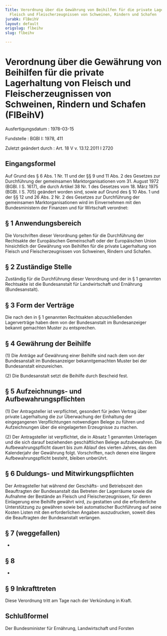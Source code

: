 ```yaml
---
Title: Verordnung über die Gewährung von Beihilfen für die private Lagerhaltung von
  Fleisch und Fleischerzeugnissen von Schweinen, Rindern und Schafen
jurabk: FlBeihV
layout: default
origslug: flbeihv
slug: flbeihv

---
```


# Verordnung über die Gewährung von Beihilfen für die private Lagerhaltung von Fleisch und Fleischerzeugnissen von Schweinen, Rindern und Schafen (FlBeihV)

Ausfertigungsdatum
:   1978-03-15

Fundstelle
:   BGBl I: 1978, 411

Zuletzt geändert durch
:   Art. 18 V v. 13.12.2011 I 2720

## Eingangsformel

Auf Grund des § 6 Abs. 1 Nr. 11 und der §§ 9 und 11 Abs. 2 des
Gesetzes zur Durchführung der gemeinsamen Marktorganisationen vom 31.
August 1972 (BGBl. I S. 1617), die durch Artikel 38 Nr. 1 des Gesetzes
vom 18. März 1975 (BGBl. I S. 705) geändert worden sind, sowie auf
Grund des § 10 Abs. 1 und der §§ 12 und 26 Abs. 2 Nr. 2 des Gesetzes
zur Durchführung der gemeinsamen Marktorganisationen wird im
Einvernehmen mit den Bundesministern der Finanzen und für Wirtschaft
verordnet:

## § 1 Anwendungsbereich

Die Vorschriften dieser Verordnung gelten für die Durchführung der
Rechtsakte der Europäischen Gemeinschaft oder der Europäischen Union
hinsichtlich der Gewährung von Beihilfen für die private Lagerhaltung
von Fleisch und Fleischerzeugnissen von Schweinen, Rindern und
Schafen.

## § 2 Zuständige Stelle

Zuständig für die Durchführung dieser Verordnung und der in § 1
genannten Rechtsakte ist die Bundesanstalt für Landwirtschaft und
Ernährung (Bundesanstalt).

## § 3 Form der Verträge

Die nach den in § 1 genannten Rechtsakten abzuschließenden
Lagerverträge haben dem von der Bundesanstalt im Bundesanzeiger
bekannt gemachten Muster zu entsprechen.

## § 4 Gewährung der Beihilfe

(1) Die Anträge auf Gewährung einer Beihilfe sind nach dem von der
Bundesanstalt im Bundesanzeiger bekanntgemachten Muster bei der
Bundesanstalt einzureichen.

(2) Die Bundesanstalt setzt die Beihilfe durch Bescheid fest.

## § 5 Aufzeichnungs- und Aufbewahrungspflichten

(1) Der Antragsteller ist verpflichtet, gesondert für jeden Vertrag
über private Lagerhaltung die zur Überwachung der Einhaltung der
eingegangenen Verpflichtungen notwendigen Belege zu führen und
Aufzeichnungen über die eingelagerten Erzeugnisse zu machen.

(2) Der Antragsteller ist verpflichtet, die in Absatz 1 genannten
Unterlagen und die sich darauf beziehenden geschäftlichen Belege
aufzubewahren. Die Aufbewahrungspflicht dauert bis zum Ablauf des
vierten Jahres, das dem Kalenderjahr der Gewährung folgt.
Vorschriften, nach denen eine längere Aufbewahrungspflicht besteht,
bleiben unberührt.

## § 6 Duldungs- und Mitwirkungspflichten

Der Antragsteller hat während der Geschäfts- und Betriebszeit den
Beauftragten der Bundesanstalt das Betreten der Lagerräume sowie die
Aufnahme der Bestände an Fleisch und Fleischerzeugnissen, für deren
Einlagerung eine Beihilfe gewährt wird, zu gestatten und die
erforderliche Unterstützung zu gewähren sowie bei automatischer
Buchführung auf seine Kosten Listen mit den erforderlichen Angaben
auszudrucken, soweit dies die Beauftragten der Bundesanstalt
verlangen.

## § 7 (weggefallen)

-

## § 8

-

## § 9 Inkrafttreten

Diese Verordnung tritt am Tage nach der Verkündung in Kraft.

## Schlußformel

Der Bundesminister für Ernährung, Landwirtschaft und Forsten


